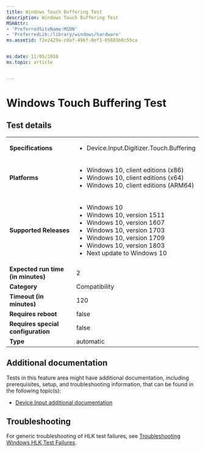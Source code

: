 ```yaml
---
title: Windows Touch Buffering Test
description: Windows Touch Buffering Test
MSHAttr:
- 'PreferredSiteName:MSDN'
- 'PreferredLib:/library/windows/hardware'
ms.assetid: f2e2429a-c0af-496f-8ef1-05883b8c55ca


ms.date: 11/05/2018
ms.topic: article


---
```


# <span id="p_hlk_test.63a478ab-a41e-470a-abe5-d48ab9404fa5"></span>Windows Touch Buffering Test


## Test details

|||
|---|---|
| **Specifications**  | <ul><li>Device.Input.Digitizer.Touch.Buffering</li></ul> |  
| **Platforms**   | <ul><li>Windows 10, client editions (x86)</li><li>Windows 10, client editions (x64)</li><li>Windows 10, client editions (ARM64)</li></ul> |
| **Supported Releases** | <ul><li>Windows 10</li><li>Windows 10, version 1511</li><li>Windows 10, version 1607</li><li>Windows 10, version 1703</li><li>Windows 10, version 1709</li><li>Windows 10, version 1803</li><li>Next update to Windows 10</li></ul> |
|**Expected run time (in minutes)**| 2 |
|**Category**| Compatibility |
|**Timeout (in minutes)**| 120 |
|**Requires reboot**| false |
|**Requires special configuration**| false |
|**Type**| automatic |



## <span id="Additional_documentation"></span><span id="additional_documentation"></span><span id="ADDITIONAL_DOCUMENTATION"></span>Additional documentation


Tests in this feature area might have additional documentation, including prerequisites, setup, and troubleshooting information, that can be found in the following topic(s):

-   [Device.Input additional documentation](device-input-additional-documentation.md)

## <span id="Troubleshooting"></span><span id="troubleshooting"></span><span id="TROUBLESHOOTING"></span>Troubleshooting


For generic troubleshooting of HLK test failures, see [Troubleshooting Windows HLK Test Failures](../user/troubleshooting-windows-hlk-test-failures.md).










